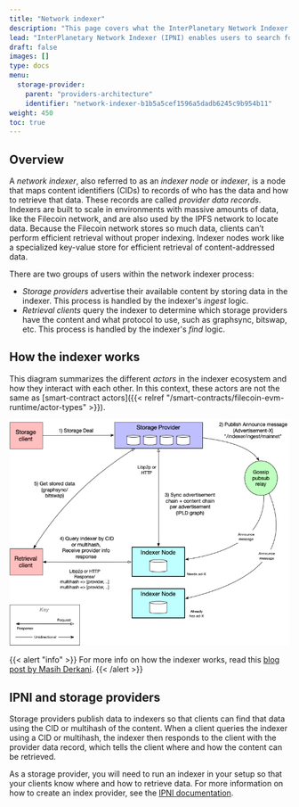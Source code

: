 ```yaml
---
title: "Network indexer"
description: "This page covers what the InterPlanetary Network Indexer is, and what storage providers should know about it."
lead: "InterPlanetary Network Indexer (IPNI) enables users to search for content-addressable data available from storage providers. Providers can publish the CIDs of their data to a _Network Indexer_, and clients can query the network indexer to learn where to retrieve the content identified by those CIDs."
draft: false
images: []
type: docs
menu:
  storage-provider:
    parent: "providers-architecture"
    identifier: "network-indexer-b1b5a5cef1596a5dadb6245c9b954b11"
weight: 450
toc: true
---
```


## Overview

A _network indexer_, also referred to as an _indexer node_ or  _indexer_, is a node that maps content identifiers (CIDs) to records of who has the data and how to retrieve that data. These records are called _provider data records_. Indexers are built to scale in environments with massive amounts of data, like the Filecoin network, and are also used by the IPFS network to locate data. Because the Filecoin network stores so much data, clients can’t perform efficient retrieval without proper indexing. Indexer nodes work like a specialized key-value store for efficient retrieval of content-addressed data.

There are two groups of users within the network indexer process:

- _Storage providers_ advertise their available content by storing data in the indexer. This process is handled by the indexer's _ingest_ logic.
- _Retrieval clients_ query the indexer to determine which storage providers have the content and what protocol to use, such as graphsync, bitswap, etc. This process is handled by the indexer's _find_ logic.

## How the indexer works

This diagram summarizes the different _actors_ in the indexer ecosystem and how they interact with each other. In this context, these actors are not the same as [smart-contract actors]({{< relref "/smart-contracts/filecoin-evm-runtime/actor-types" >}}).

[![Network Indexer ecosystem](indexer.png)](indexer.png)

{{< alert "info" >}}
For more info on how the indexer works, read this [blog post by Masih Derkani](https://filecoin.io/blog/posts/how-does-the-network-indexer-work/).
{{< /alert >}}

## IPNI and storage providers

Storage providers publish data to indexers so that clients can find that data using the CID or multihash of the content. When a client queries the indexer using a CID or multihash, the indexer then responds to the client with the provider data record, which tells the client where and how the content can be retrieved.

As a storage provider, you will need to run an indexer in your setup so that your clients know where and how to retrieve data. For more information on how to create an index provider, see the [IPNI documentation](https://github.com/ipni/storetheindex/blob/main/doc/creating-an-index-provider.md).

